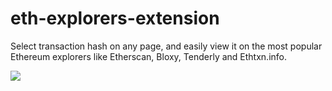 # eth-explorers-extension

Select transaction hash on any page, and easily view it on the most popular Ethereum explorers like Etherscan, Bloxy, Tenderly and Ethtxn.info.

<img src="https://i.imgur.com/LMSp4NI.png" />
